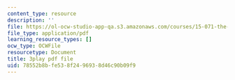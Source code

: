 ```yaml
---
content_type: resource
description: ''
file: https://ol-ocw-studio-app-qa.s3.amazonaws.com/courses/15-071-the-analytics-edge-spring-2017/78552b8bfe538f2496938d46c90b09f9_aDdkt8rRWGs.pdf
file_type: application/pdf
learning_resource_types: []
ocw_type: OCWFile
resourcetype: Document
title: 3play pdf file
uid: 78552b8b-fe53-8f24-9693-8d46c90b09f9
---
```


